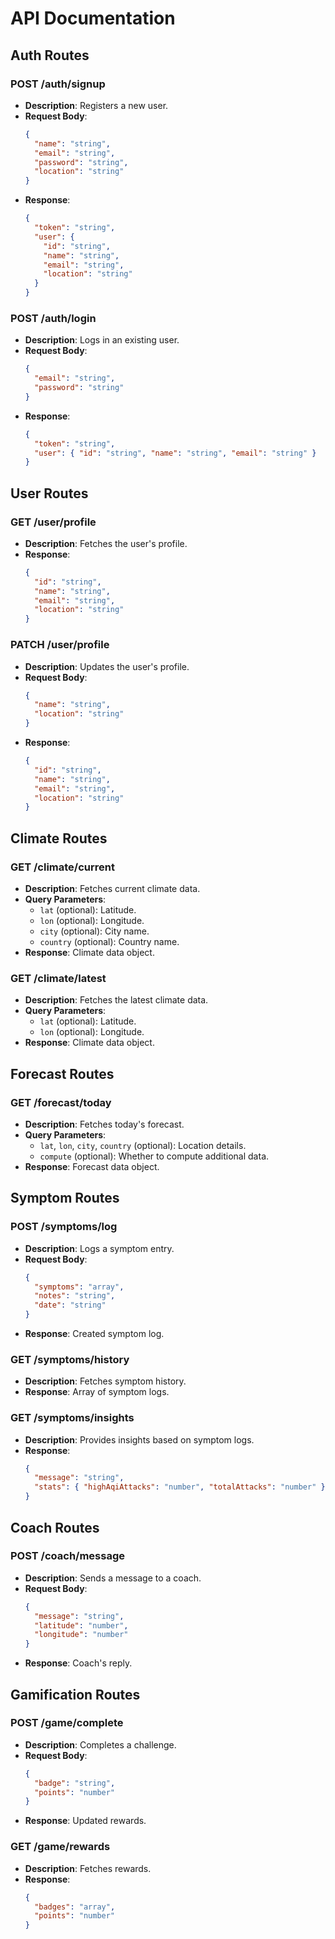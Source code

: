 # API Documentation

## Auth Routes

### POST /auth/signup

- **Description**: Registers a new user.
- **Request Body**:
  ```json
  {
    "name": "string",
    "email": "string",
    "password": "string",
    "location": "string"
  }
  ```
- **Response**:
  ```json
  {
    "token": "string",
    "user": {
      "id": "string",
      "name": "string",
      "email": "string",
      "location": "string"
    }
  }
  ```

### POST /auth/login

- **Description**: Logs in an existing user.
- **Request Body**:
  ```json
  {
    "email": "string",
    "password": "string"
  }
  ```
- **Response**:
  ```json
  {
    "token": "string",
    "user": { "id": "string", "name": "string", "email": "string" }
  }
  ```

## User Routes

### GET /user/profile

- **Description**: Fetches the user's profile.
- **Response**:
  ```json
  {
    "id": "string",
    "name": "string",
    "email": "string",
    "location": "string"
  }
  ```

### PATCH /user/profile

- **Description**: Updates the user's profile.
- **Request Body**:
  ```json
  {
    "name": "string",
    "location": "string"
  }
  ```
- **Response**:
  ```json
  {
    "id": "string",
    "name": "string",
    "email": "string",
    "location": "string"
  }
  ```

## Climate Routes

### GET /climate/current

- **Description**: Fetches current climate data.
- **Query Parameters**:
  - `lat` (optional): Latitude.
  - `lon` (optional): Longitude.
  - `city` (optional): City name.
  - `country` (optional): Country name.
- **Response**: Climate data object.

### GET /climate/latest

- **Description**: Fetches the latest climate data.
- **Query Parameters**:
  - `lat` (optional): Latitude.
  - `lon` (optional): Longitude.
- **Response**: Climate data object.

## Forecast Routes

### GET /forecast/today

- **Description**: Fetches today's forecast.
- **Query Parameters**:
  - `lat`, `lon`, `city`, `country` (optional): Location details.
  - `compute` (optional): Whether to compute additional data.
- **Response**: Forecast data object.

## Symptom Routes

### POST /symptoms/log

- **Description**: Logs a symptom entry.
- **Request Body**:
  ```json
  {
    "symptoms": "array",
    "notes": "string",
    "date": "string"
  }
  ```
- **Response**: Created symptom log.

### GET /symptoms/history

- **Description**: Fetches symptom history.
- **Response**: Array of symptom logs.

### GET /symptoms/insights

- **Description**: Provides insights based on symptom logs.
- **Response**:
  ```json
  {
    "message": "string",
    "stats": { "highAqiAttacks": "number", "totalAttacks": "number" }
  }
  ```

## Coach Routes

### POST /coach/message

- **Description**: Sends a message to a coach.
- **Request Body**:
  ```json
  {
    "message": "string",
    "latitude": "number",
    "longitude": "number"
  }
  ```
- **Response**: Coach's reply.

## Gamification Routes

### POST /game/complete

- **Description**: Completes a challenge.
- **Request Body**:
  ```json
  {
    "badge": "string",
    "points": "number"
  }
  ```
- **Response**: Updated rewards.

### GET /game/rewards

- **Description**: Fetches rewards.
- **Response**:
  ```json
  {
    "badges": "array",
    "points": "number"
  }
  ```
